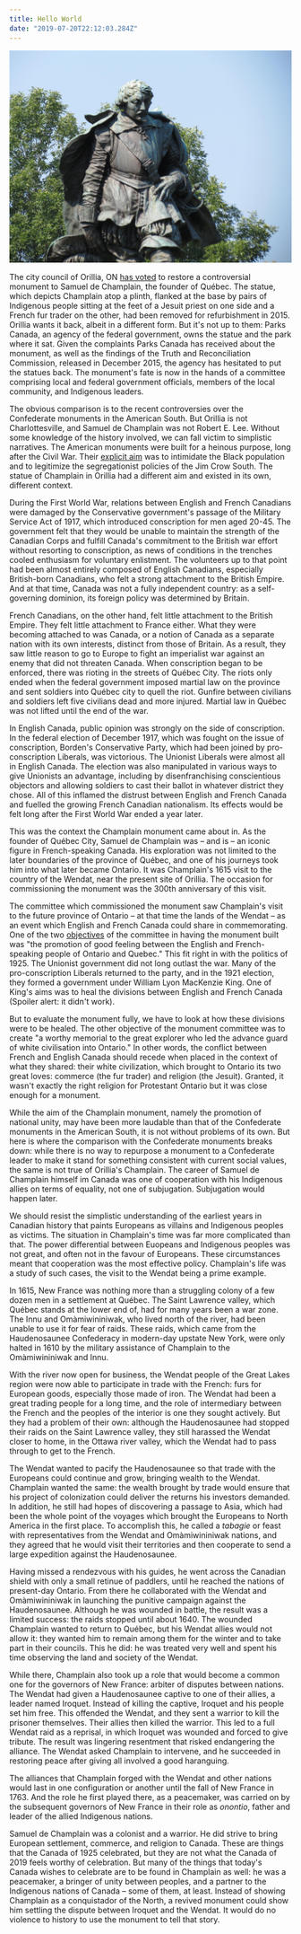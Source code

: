 ```yaml
---
title: Hello World
date: "2019-07-20T22:12:03.284Z"
---
```


![The Champlain Monument][monument]

The city council of Orillia, ON [has voted](https://www.huffingtonpost.ca/entry/orillia-samuel-de-champlain-monument_ca_5d224284e4b01b83473898a1) to restore a controversial monument to Samuel de Champlain, the founder of Québec. The statue, which depicts Champlain atop a plinth, flanked at the base by pairs of Indigenous people sitting at the feet of a Jesuit priest on one side and a French fur trader on the other, had been removed for refurbishment in 2015. Orillia wants it back, albeit in a different form. But it's not up to them: Parks Canada, an agency of the federal government, owns the statue and the park where it sat. Given the complaints Parks Canada has received about the monument, as well as the findings of the Truth and Reconciliation Commission, released in December 2015, the agency has hesitated to put the statues back. The monument's fate is now in the hands of a committee comprising local and federal government officials, members of the local community, and Indigenous leaders.

The obvious comparison is to the recent controversies over the Confederate monuments in the American South. But Orillia is not Charlottesville, and Samuel de Champlain was not Robert E. Lee. Without some knowledge of the history involved, we can fall victim to simplistic narratives. The American monuments were built for a heinous purpose, long after the Civil War. Their [explicit aim](https://www.heraldsun.com/news/local/counties/durham-county/article167619947.html) was to intimidate the Black population and to legitimize the segregationist policies of the Jim Crow South. The statue of Champlain in Orillia had a different aim and existed in its own, different context.

During the First World War, relations between English and French Canadians were damaged by the Conservative government's passage of the Military Service Act of 1917, which introduced conscription for men aged 20-45. The government felt that they would be unable to maintain the strength of the Canadian Corps and fulfill Canada's commitment to the British war effort without resorting to conscription, as news of conditions in the trenches cooled enthusiasm for voluntary enlistment. The volunteers up to that point had been almost entirely composed of English Canadians, especially British-born Canadians, who felt a strong attachment to the British Empire. And at that time, Canada was not a fully independent country: as a self-governing dominion, its foreign policy was determined by Britain.

French Canadians, on the other hand, felt little attachment to the British Empire. They felt little attachment to France either. What they were becoming attached to was Canada, or a notion of Canada as a separate nation with its own interests, distinct from those of Britain. As a result, they saw little reason to go to Europe to fight an imperialist war against an enemy that did not threaten Canada. When conscription began to be enforced, there was rioting in the streets of Québec City. The riots only ended when the federal government imposed martial law on the province and sent soldiers into Québec city to quell the riot. Gunfire between civilians and soldiers left five civilians dead and more injured. Martial law in Québec was not lifted until the end of the war.

In English Canada, public opinion was strongly on the side of conscription. In the federal election of December 1917, which was fought on the issue of conscription, Borden's Conservative Party, which had been joined by pro-conscription Liberals, was victorious. The Unionist Liberals were almost all in English Canada. The election was also manipulated in various ways to give Unionists an advantage, including by disenfranchising conscientious objectors and allowing soldiers to cast their ballot in whatever district they chose. All of this inflamed the distrust between English and French Canada and fuelled the growing French Canadian nationalism. Its effects would be felt long after the First World War ended a year later.

This was the context the Champlain monument came about in. As the founder of Québec City, Samuel de Champlain was – and is – an iconic figure in French-speaking Canada. His exploration was not limited to the later boundaries of the province of Québec, and one of his journeys took him into what later became Ontario. It was Champlain's 1615 visit to the country of the Wendat, near the present site of Orillia. The occasion for commissioning the monument was the 300th anniversary of this visit.

The committee which commissioned the monument saw Champlain's visit to the future province of Ontario – at that time the lands of the Wendat – as an event which English and French Canada could share in commemorating. One of the two [objectives](https://www.orillia.ca/en/visiting/resources/1925-Champlain-Monument-Unveiling.pdf) of the committee in having the monument built was "the promotion of good feeling between the English and French-speaking people of Ontario and Quebec." This fit right in with the politics of 1925. The Unionist government did not long outlast the war. Many of the pro-conscription Liberals returned to the party, and in the 1921 election, they formed a government under William Lyon MacKenzie King. One of King's aims was to heal the divisions between English and French Canada (Spoiler alert: it didn't work).

But to evaluate the monument fully, we have to look at how these divisions were to be healed. The other objective of the monument committee was to create "a worthy memorial to the great explorer who led the advance guard of white civilisation into Ontario." In other words, the conflict between French and English Canada should recede when placed in the context of what they shared: their white civilization, which brought to Ontario its two great loves: commerce (the fur trader) and religion (the Jesuit). Granted, it wasn't exactly the right religion for Protestant Ontario but it was close enough for a monument.

While the aim of the Champlain monument, namely the promotion of national unity, may have been more laudable than that of the Confederate monuments in the American South,  it is not without problems of its own. But here is where the comparison with the Confederate monuments breaks down: while there is no way to repurpose a monument to a Confederate leader to make it stand for something consistent with current social values, the same is not true of Orillia's Champlain. The career of Samuel de Champlain himself im Canada was one of cooperation with his Indigenous allies on terms of equality, not one of subjugation. Subjugation would happen later.

We should resist the simplistic understanding of the earliest years in Canadian history that paints Europeans as villains and Indigenous peoples as victims. The situation in Champlain's time was far more complicated than that. The power differential between Euopeans and Indigenous peoples was not great, and often not in the favour of Europeans. These circumstances meant that cooperation was the most effective policy. Champlain's life was a study of such cases, the visit to the Wendat being a prime example.

In 1615, New France was nothing more than a struggling colony of a few dozen men in a settlement at Québec. The Saint Lawrence valley, which Québec stands at the lower end of, had for many years been a war zone. The Innu and Omàmiwininiwak, who lived north of the river, had been unable to use it for fear of raids. These raids, which came from the Haudenosaunee Confederacy in modern-day upstate New York, were only halted in 1610 by the military assistance of Champlain to the Omàmiwininiwak and Innu.

With the river now open for business, the Wendat people of the Great Lakes region were now able to participate in trade with the French: furs for European goods, especially those made of iron. The Wendat had been a great trading people for a long time, and the role of intermediary between the French and the peoples of the interior is one they sought actively. But they had a problem of their own: although the Haudenosaunee had stopped their raids on the Saint Lawrence valley, they still harassed the Wendat closer to home, in the Ottawa river valley, which the Wendat had to pass through to get to the French.

The Wendat wanted to pacify the Haudenosaunee so that trade with the Europeans could continue and grow, bringing wealth to the Wendat. Champlain wanted the same: the wealth brought by trade would ensure that his project of colonization could deliver the returns his investors demanded. In addition, he still had hopes of discovering a passage to Asia, which had been the whole point of the voyages which brought the Europeans to North America in the first place. To accomplish this, he called a *tabagie* or feast with representatives from the Wendat and Omàmiwininiwak nations, and they agreed that he would visit their territories and then cooperate to send a large expedition against the Haudenosaunee.

Having missed a rendezvous with his guides, he went across the Canadian shield with only a small retinue of paddlers, until he reached the nations of present-day Ontario. From there he collaborated with the Wendat and Omàmiwininiwak in launching the punitive campaign against the Haudenosaunee. Although he was wounded in battle, the result was a limited success: the raids stopped until about 1640. The wounded Champlain wanted to return to Québec, but his Wendat allies would not allow it: they wanted him to remain among them for the winter and to take part in their councils. This he did: he was treated very well and spent his time observing the land and society of the Wendat.

While there, Champlain also took up a role that would become a common one for the governors of New France: arbiter of disputes between nations. The Wendat had given a Haudenosaunee captive to one of their allies, a leader named Iroquet. Instead of killing the captive, Iroquet and his people set him free. This offended the Wendat, and they sent a warrior to kill the prisoner themselves. Their allies then killed the warrior. This led to a full Wendat raid as a reprisal, in which Iroquet was wounded and forced to give tribute. The result was lingering resentment that risked endangering the alliance. The Wendat asked Champlain to intervene, and he succeeded in restoring peace after giving all involved a good haranguing.

The alliances that Champlain forged with the Wendat and other nations would last in one configuration or another until the fall of New France in 1763. And the role he first played there, as a peacemaker, was carried on by the subsequent governors of New France in their role as *onontio*, father and leader of the allied Indigenous nations.

Samuel de Champlain was a colonist and a warrior. He did strive to bring European settlement, commerce, and religion to Canada. These are things that the Canada of 1925 celebrated, but they are not what the Canada of 2019 feels worthy of celebration. But many of the things that today's Canada wishes to celebrate are to be found in Champlain as well: he was a peacemaker, a bringer of unity between peoples, and a partner to the Indigenous nations of Canada – some of them, at least. Instead of showing Champlain as a conquistador of the North, a revived monument could show him settling the dispute between Iroquet and the Wendat. It would do no violence to history to use the monument to tell that story.

[monument]: ./monument.jpg
